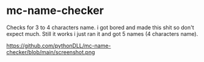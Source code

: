 # mc-name-checker
Checks for 3 to 4 characters name.
i got bored and made this shit so don't expect much. Still it works i just ran it and got 5 names (4 characters name).

https://github.com/pythonDLL/mc-name-checker/blob/main/screenshot.png
